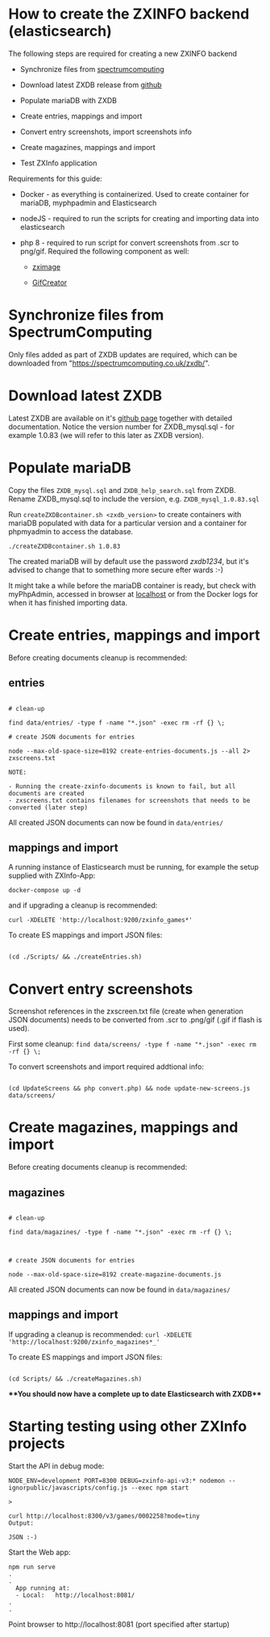 # How to create the ZXINFO backend (elasticsearch)

The following steps are required for creating a new ZXINFO backend

- Synchronize files from [spectrumcomputing](spectrumcomputing.co.uk)

- Download latest ZXDB release from [github](https://github.com/zxdb/ZXDB/archive/master.zip)

- Populate mariaDB with ZXDB

- Create entries, mappings and import

- Convert entry screenshots, import screenshots info

- Create magazines, mappings and import

- Test ZXInfo application

Requirements for this guide:

- Docker - as everything is containerized. Used to create container for mariaDB, myphpadmin and Elasticsearch

- nodeJS - required to run the scripts for creating and importing data into elasticsearch

- php 8 - required to run script for convert screenshots from .scr to png/gif. Required the following component as well:

  - [zximage](https://github.com/moroz1999/zx-image)

  - [GifCreator](https://github.com/Sybio/GifCreator)

# Synchronize files from SpectrumComputing

Only files added as part of ZXDB updates are required, which can be downloaded from "https://spectrumcomputing.co.uk/zxdb/".

# Download latest ZXDB

Latest ZXDB are available on it's [github page](https://github.com/zxdb/ZXDB) together with detailed documentation. Notice the version number for ZXDB_mysql.sql - for example 1.0.83 (we will refer to this later as ZXDB version).

# Populate mariaDB

Copy the files `ZXDB_mysql.sql` and `ZXDB_help_search.sql` from ZXDB. Rename ZXDB_mysql.sql to include the version, e.g. `ZXDB_mysql_1.0.83.sql`

Run `createZXDBcontainer.sh <zxdb_version>` to create containers with mariaDB populated with data for a particular version and a container for phpmyadmin to access the database.

```
./createZXDBcontainer.sh 1.0.83
```

The created mariaDB will by default use the password _zxdb1234_, but it's advised to change that to something more secure efter wards :-)

It might take a while before the mariaDB container is ready, but check with
myPhpAdmin, accessed in browser at [localhost](http://localhost:8080/) or from the Docker logs for when it has finished importing data.

# Create entries, mappings and import

Before creating documents cleanup is recommended:

## entries

```

# clean-up

find data/entries/ -type f -name "*.json" -exec rm -rf {} \;

# create JSON documents for entries

node --max-old-space-size=8192 create-entries-documents.js --all 2> zxscreens.txt

NOTE:

- Running the create-zxinfo-documents is known to fail, but all documents are created
- zxscreens.txt contains filenames for screenshots that needs to be converted (later step)

```

All created JSON documents can now be found in `data/entries/`

## mappings and import

A running instance of Elasticsearch must be running, for example the setup supplied with ZXInfo-App:

`docker-compose up -d`

and if upgrading a cleanup is recommended:

`curl -XDELETE 'http://localhost:9200/zxinfo_games*'`

To create ES mappings and import JSON files:

```

(cd ./Scripts/ && ./createEntries.sh)

```

# Convert entry screenshots

Screenshot references in the zxscreen.txt file (create when generation JSON documents) needs to be converted from .scr to .png/gif (.gif if flash is used).

First some cleanup:
`find data/screens/ -type f -name "*.json" -exec rm -rf {} \;`

To convert screenshots and import required addtional info:

```

(cd UpdateScreens && php convert.php) && node update-new-screens.js data/screens/

```

# Create magazines, mappings and import

Before creating documents cleanup is recommended:

## magazines

```

# clean-up

find data/magazines/ -type f -name "*.json" -exec rm -rf {} \;



# create JSON documents for entries

node --max-old-space-size=8192 create-magazine-documents.js

```

All created JSON documents can now be found in `data/magazines/`

## mappings and import

If upgrading a cleanup is recommended: `curl -XDELETE 'http://localhost:9200/zxinfo_magazines*_'`

To create ES mappings and import JSON files:

```

(cd Scripts/ && ./createMagazines.sh)

```

**\*\*You should now have a complete up to date Elasticsearch with ZXDB\*\***

# Starting testing using other ZXInfo projects

Start the API in debug mode:

```
NODE_ENV=development PORT=8300 DEBUG=zxinfo-api-v3:* nodemon --ignorpublic/javascripts/config.js --exec npm start

>

curl http://localhost:8300/v3/games/0002258?mode=tiny
Output:

JSON :-)
```

Start the Web app:

```
npm run serve
.
.
  App running at:
  - Local:   http://localhost:8081/
.
.
```

Point browser to http://localhost:8081 (port specified after startup)
